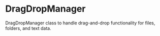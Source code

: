 # DragDropManager
 DragDropManager class to handle drag-and-drop functionality for files, folders, and text data.
